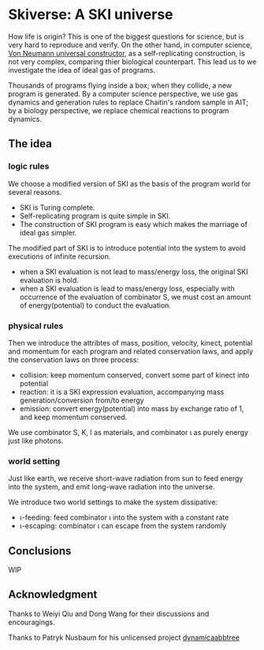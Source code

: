 # Skiverse: A SKI universe

How life is origin? This is one of the biggest questions for science, but is very hard to reproduce and verify.
On the other hand, in computer science, [Von Neumann universal constructor](https://en.wikipedia.org/wiki/Von_Neumann_universal_constructor),
as a self-replicating construction, is not very complex, comparing thier biological counterpart.
This lead us to we investigate the idea of ideal gas of programs.

Thousands of programs flying inside a box; when they collide, a new program is generated. By a computer science perspective,
we use gas dynamics and generation rules to replace Chaitin's random sample in AIT; by a biology perspective, we replace
chemical reactions to program dynamics.

## The idea

### logic rules

We choose a modified version of SKI as the basis of the program world for several reasons.
* SKI is Turing complete.
* Self-replicating program is quite simple in SKI.
* The construction of SKI program is easy which makes the marriage of ideal gas simpler.

The modified part of SKI is to introduce potential into the system to avoid executions of infinite recursion.
* when a SKI evaluation is not lead to mass/energy loss, the original SKI evaluation is hold.
* when a SKI evaluation is lead to mass/energy loss, especially with occurrence of the evaluation of combinator S,
 we must cost an amount of energy(potential) to conduct the evaluation.

### physical rules

Then we introduce the attribtes of mass, position, velocity, kinect, potential and momentum for each program and
related conservation laws, and apply the conservation laws on three process:
* collision: keep momentum conserved, convert some part of kinect into potential
* reaction: it is a SKI expression evaluation, accompanying mass generation/conversion from/to energy
* emission: convert energy(potential) into mass by exchange ratio of 1, and keep momentum conserved.
 
We use combinator S, K, I as materials, and combinator ι as purely energy just like photons.
 
### world setting

Just like earth, we receive short-wave radiation from sun to feed energy into the system,
 and emit long-wave radiation into the universe.

We introduce two world settings to make the system dissipative:
* ι-feeding: feed combinator ι into the system with a constant rate
* ι-escaping: combinator ι can escape from the system randomly


## Conclusions

WIP

## Acknowledgment

Thanks to Weiyi Qiu and Dong Wang for their discussions and encouragings.

Thanks to Patryk Nusbaum for his unlicensed project [dynamicaabbtree](https://github.com/pateman/dynamicaabbtree)




  




 






 




